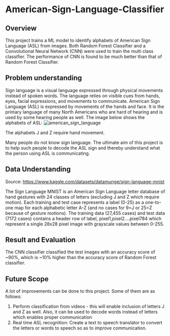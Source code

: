 # American-Sign-Language-Classifier
## Overview
This project trains a ML model to identify alphabets of American Sign Language (ASL) from images. Both Random Forest Classifier and a Convolutional Neural Network (CNN) were used to train the multi class classifier. The performance of CNN is found to be much better than that of Random Forest Classifier.
## Problem understanding
Sign language is a visual language expressed through physical movements instead of spoken words. The language relies on visible cues from hands, eyes, facial expressions, and movements to communicate. American Sign Language (ASL) is expressed by movements of the hands and face. It is the primary language of many North Americans who are hard of hearing and is used by some hearing people as well. The image below shows the alphabets of ASL:
![american_sign_language](https://github.com/user-attachments/assets/1f1d1b9d-71fa-4dad-8252-7d4ae63db593)

The alphabets J and Z require hand movement.

Many people do not know sign language. The ultimate aim of this project is to help such people to decode the ASL sign and thereby understand what the person using ASL is communicating. 
## Data Understanding
Source: https://www.kaggle.com/datasets/datamunge/sign-language-mnist

The Sign Language MNIST is an American Sign Language letter database of hand gestures with 24 classes of letters (excluding J and Z which require motion).
Each training and test case represents a label (0-25) as a one-to-one map for each alphabetic letter A-Z (and no cases for 9=J or 25=Z because of gesture motions). The training data (27,455 cases) and test data (7172 cases) contains a header row of label, pixel1,pixel2….pixel784 which represent a single 28x28 pixel image with grayscale values between 0-255. 
## Result and Evaluation
The CNN classifier classified the test images with an accuracy score of ~90%, which is ~10% higher than the accuracy score of Random Forest classifier.
## Future Scope
A lot of improvements can be done to this project. Some of them are as follows:<br>
1. Perform classification from videos - this will enable inclusion of letters J and Z as well. Also, it can be used to decode words instead of letters which enables proper communication <br>
2. Real time ASL recognition: Create a text to speech translator to convert the letters or words to speech so as to improve communication. 
